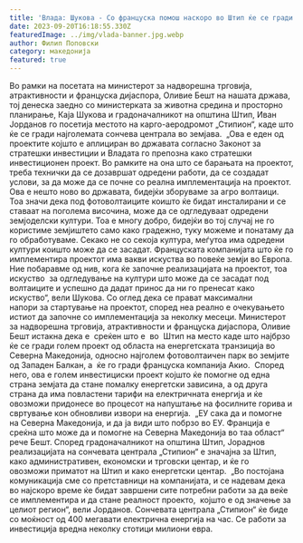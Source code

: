 ```yaml
---
title: 'Влада: Шукова - Со француска помош наскоро во Штип ќе се гради најголемиот фотоволтаичен парк во земјите од Западен Балкан - 20 СЕПТЕМВРИ 2023'
date: 2023-09-20T16:18:55.330Z
featuredImage: ../img/vlada-banner.jpg.webp
author: Филип Поповски
category: македонија
featured: true
---
```

Во рамки на посетата на министерот за надворешна трговија, атрактивности и француска дијаспора, Оливие Бешт на нашата држава, тој денеска заедно со министерката за животна средина и просторно планирање, Каја Шукова и градоначалникот на општина Штип, Иван Јорданов го посетија местото на карго-аеродромот „Стипион“, каде што ќе се гради најголемата сончева централа во земјава. 
„Ова е еден од проектите којшто е аплициран во државата согласно Законот за стратешки инвестиции и Владата го препозна како стратешки инвестиционен проект. Во рамките на она што се барањата на проектот, треба технички да се дозавршат одредени работи, да се создадат услови, за да може да се почне со реална имплементација на проектот. Ова е нешто ново во државата, бидејќи зборуваме за агро волтаици. Тоа значи дека под фотоволтаиците коишто ќе бидат инсталирани и се ставаат на поголема височина, може да се одгледуваат одредени земјоделски култури. Тоа е многу добро, бидејќи во тој случај не го користиме земјиштето само како градежно, туку можеме и понатаму да го обработуваме. Секако не со секоја култура, меѓутоа има одредени култури коишто може да се засадат. Француската компанијата што ќе го имплементира проектот има вакви искуства во повеќе земји во Европа. Ние побаравме од нив, кога ќе започне реализацијата на проектот, тоа искуство  за одгледување на култури што може да се засадат под волтаиците и успешно да дадат принос да ни го пренесат како искуство“, вели Шукова.
Со оглед дека се прават максимални напори за стартување на проектот, според неа реално е очекувањето истиот да започне со имплементација за неколку месеци.
Министерот за надворешна трговија, атрактивности и француска дијаспора, Оливие Бешт истакна дека е  среќен што е  во  Штип на место каде што најбрзо ќе се гради голем проект од областа на енергетската транзиција во Северна Македонија, односно најголем фотоволтаичен парк во земјите од Западен Балкан, а  ќе го гради француска компанија Акио. 
Според него, ова е голем инвестициски проект којшто ќе помогне од една страна земјата да стане помалку енергетски зависина, а од друга страна да има повластени тарифи на електричната енергија и ќе овозможи придонесе во процесот на напуштање на фосилните горива и свртување кон обновливи извори на енергија. 
„ЕУ сака да и помогне на Северна Македонија, и да ја види што побрзо во ЕУ. Франција е среќна што може да и помогне на Северна Македонија во таа област“ рече Бешт.
Според градоначалникот на општина Штип, Јораднов реализацијата на сончевата централа „Стипион“ е значајна за Штип, како административен, економски и трговски центар, и ќе го овозможи приматот на Штип и како енергетски центар. 
„Во постојана комуникација сме со претставници на компанијата, и се надевам дека во најскоро време ќе бидат завршени сите потребни работи за да веќе се имплементира и да стане реалност проекто,  којшто е од значење за целиот регион“, вели Јорданов.
Сончевата централа „Стипион“ ќе биде со моќност од 400 мегавати електрична енергија на час. Се работи за инвестиција вредна неколку стотици милиони евра.
